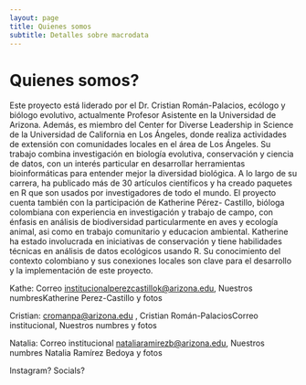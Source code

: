 ```yaml
---
layout: page
title: Quienes somos
subtitle: Detalles sobre macrodata
---
```


# Quienes somos?

Este proyecto está liderado por el Dr. Cristian Román-Palacios, ecólogo y biólogo evolutivo, actualmente Profesor Asistente en la Universidad de Arizona. Además, es miembro del Center for Diverse Leadership in Science de la Universidad de California en Los Ángeles, donde realiza actividades de extensión con comunidades locales en el área de Los Ángeles. Su trabajo combina investigación en biología evolutiva, conservación y ciencia de datos, con un interés particular en desarrollar herramientas bioinformáticas para entender mejor la diversidad biológica. A lo largo de su carrera, ha publicado más de 30 artículos científicos y ha creado paquetes en R que son usados por investigadores de todo el mundo. 
El proyecto cuenta también con la participación de Katherine Pérez- Castillo, bióloga colombiana con experiencia en investigación y trabajo de campo, con énfasis en análisis de biodiversidad particularmente en aves y ecología animal, asi como en trabajo comunitario y educacion ambiental. Katherine ha estado involucrada en iniciativas de conservación y tiene habilidades técnicas en análisis de datos ecológicos usando R. Su conocimiento del contexto colombiano y sus conexiones locales son clave para el desarrollo y la implementación de este proyecto.

Kathe: Correo institucionalperezcastillok@arizona.edu, Nuestros numbresKatherine Perez-Castillo y fotos

Cristian: cromanpa@arizona.edu , Cristian Román-PalaciosCorreo institucional, Nuestros numbres y fotos

Natalia: Correo institucional nataliaramirezb@arizona.edu, Nuestros numbres Natalia Ramírez Bedoya y fotos


Instagram? Socials?
